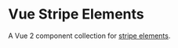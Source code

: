 # Vue Stripe Elements

A Vue 2 component collection for [stripe elements](https://stripe.com/docs/elements).
